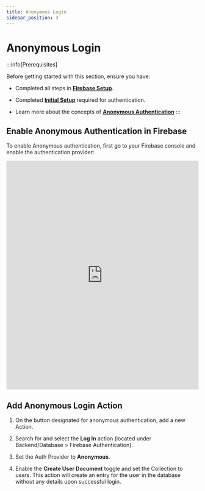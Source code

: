 ```yaml
---
title: Anonymous Login
sidebar_position: 3
---
```


# Anonymous Login

:::info[Prerequisites]

Before getting started with this section, ensure you have:

- Completed all steps in [**Firebase Setup**](..%2F..%2F..%2FFirebase%2FConnect%20to%20Firebase%20Setup.md).

- Completed [**Initial Setup**](docs/Integrations/Authentication/How-Tos/Firebase-Auth/initial-setup.md)
required for authentication.

- Learn more about the concepts
of [**Anonymous Authentication**](docs/Integrations/Authentication/Concepts/authentication-approaches.md)
:::

## Enable Anonymous Authentication in Firebase

To enable Anonymous authentication, first go to your Firebase console and enable
the authentication provider:

<iframe src="https://demo.arcade.software/rzWEzk1DdYGG7V5AA8pd?embed&show_copy_link=true" title="EcommerceFlow - Authentication - Sign-in method - Firebase console" frameborder="0" loading="lazy" webkitallowfullscreen mozallowfullscreen allowfullscreen allow="clipboard-write" width="100%" height="600"></iframe>

## Add Anonymous Login Action

1. On the button designated for anonymous authentication, add a new Action.

2. Search for and select the **Log In** action (located under Backend/Database > Firebase
   Authentication).

3. Set the Auth Provider to **Anonymous**.

4. Enable the **Create User Document** toggle and set the Collection to _users_. This action will
   create an entry for the user in the database without any details upon successful login.